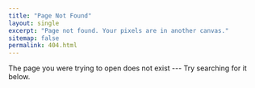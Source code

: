 ```yaml
---
title: "Page Not Found"
layout: single
excerpt: "Page not found. Your pixels are in another canvas."
sitemap: false
permalink: 404.html
---
```


The page you were trying to open does not exist --- Try searching for it below.

<script type="text/javascript">
  var GOOG_FIXURL_LANG = 'en';
  var GOOG_FIXURL_SITE = '{{ site.url }}'
</script>
<script type="text/javascript"
  src="//linkhelp.clients.google.com/tbproxy/lh/wm/fixurl.js">
</script>
